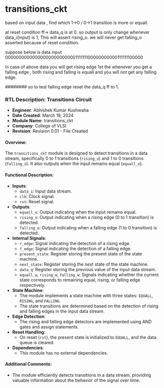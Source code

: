 # transitions_ckt
 based on input data , find which 1->0 / 0->1 transition is more or equall.
 

 at reset condition ff-> data_q is at 0.
 so output is only change whenever data_i(input) is 1, This will assert rising_o. we will never get falling_o asserted because of reset condition.


 suppose below is data input
 00000000000000000000000000111111100000000000111111100000

 in case of above data you will get rising edge 1st the whenever you get a falling edge , both rising and falling is equall and you will not get any falling edge.

########
 so to test falling edge reset the data_q ff to 1.


### RTL Description: Transitions Circuit

- **Engineer**: Abhishek Kumar Kushwaha
- **Date Created**: March 18, 2024
- **Module Name**: transitions_ckt
- **Company**: College of VLSI
- **Revision**: Revision 0.01 - File Created

#### Overview:
The `transitions_ckt` module is designed to detect transitions in a data stream, specifically 0 to 1 transitions (`rising_o`) and 1 to 0 transitions (`falling_o`). It also outputs when the input remains equal (`equall_o`).

#### Functional Description:
- **Inputs**: 
  - `data_i`: Input data stream.
  - `clk`: Clock signal.
  - `rst`: Reset signal.
- **Outputs**:
  - `equall_o`: Output indicating when the input remains equal.
  - `rising_o`: Output indicating when a rising edge (0 to 1 transition) is detected.
  - `falling_o`: Output indicating when a falling edge (1 to 0 transition) is detected.
- **Internal Signals**:
  - `r_edge`: Signal indicating the detection of a rising edge.
  - `f_edge`: Signal indicating the detection of a falling edge.
  - `present_state`: Register storing the present state of the state machine.
  - `next_state`: Register storing the next state of the state machine.
  - `data_q`: Register storing the previous value of the input data stream.
  - `equall_w`, `rising_w`, `falling_w`: Signals indicating whether the current state corresponds to remaining equal, rising, or falling edge respectively.
- **State Machine**:
  - The module implements a state machine with three states: `EQUALL`, `RISING`, and `FALLING`.
  - The state transitions are determined based on the detection of rising and falling edges in the input data stream.
- **Edge Detection**:
  - The rising and falling edge detectors are implemented using AND gates and assign statements.
- **Reset Handling**:
  - On reset (`rst`), the present state is initialized to `EQUALL`, and the data queue is cleared.
- **Dependencies**:
  - This module has no external dependencies.

#### Additional Comments:
- The module efficiently detects transitions in a data stream, providing valuable information about the behavior of the signal over time.
